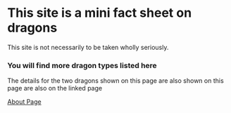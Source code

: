 <!DCOTYPE html>
<html>
  <head>
    <link rel="stylesheet" href="style.css">
  </head>
  
  <body>
    <h1>This site is a mini fact sheet on dragons</h1>
    <p>This site is not necessarily to be taken wholly seriously.</p>   
    <h3>You will find more dragon types listed here</h3>
    <p>The details for the two dragons shown on this page are also shown on this page are also on the linked page</p>
    <a href="aboutPage.md">About Page</a>
    
  </body>
</html>
